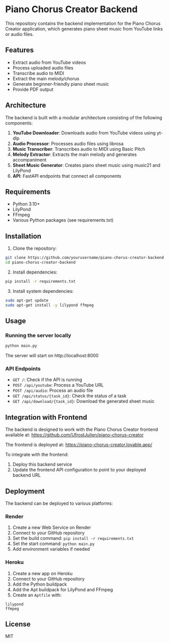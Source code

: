 # Piano Chorus Creator Backend

This repository contains the backend implementation for the Piano Chorus Creator application, which generates piano sheet music from YouTube links or audio files.

## Features

- Extract audio from YouTube videos
- Process uploaded audio files
- Transcribe audio to MIDI
- Extract the main melody/chorus
- Generate beginner-friendly piano sheet music
- Provide PDF output

## Architecture

The backend is built with a modular architecture consisting of the following components:

1. **YouTube Downloader**: Downloads audio from YouTube videos using yt-dlp
2. **Audio Processor**: Processes audio files using librosa
3. **Music Transcriber**: Transcribes audio to MIDI using Basic Pitch
4. **Melody Extractor**: Extracts the main melody and generates accompaniment
5. **Sheet Music Generator**: Creates piano sheet music using music21 and LilyPond
6. **API**: FastAPI endpoints that connect all components

## Requirements

- Python 3.10+
- LilyPond
- FFmpeg
- Various Python packages (see requirements.txt)

## Installation

1. Clone the repository:
```bash
git clone https://github.com/yourusername/piano-chorus-creator-backend.git
cd piano-chorus-creator-backend
```

2. Install dependencies:
```bash
pip install -r requirements.txt
```

3. Install system dependencies:
```bash
sudo apt-get update
sudo apt-get install -y lilypond ffmpeg
```

## Usage

### Running the server locally

```bash
python main.py
```

The server will start on http://localhost:8000

### API Endpoints

- `GET /`: Check if the API is running
- `POST /api/youtube`: Process a YouTube URL
- `POST /api/audio`: Process an audio file
- `GET /api/status/{task_id}`: Check the status of a task
- `GET /api/download/{task_id}`: Download the generated sheet music

## Integration with Frontend

The backend is designed to work with the Piano Chorus Creator frontend available at:
https://github.com/UfrostJulien/piano-chorus-creator

The frontend is deployed at:
https://piano-chorus-creator.lovable.app/

To integrate with the frontend:

1. Deploy this backend service
2. Update the frontend API configuration to point to your deployed backend URL

## Deployment

The backend can be deployed to various platforms:

### Render

1. Create a new Web Service on Render
2. Connect to your GitHub repository
3. Set the build command: `pip install -r requirements.txt`
4. Set the start command: `python main.py`
5. Add environment variables if needed

### Heroku

1. Create a new app on Heroku
2. Connect to your GitHub repository
3. Add the Python buildpack
4. Add the Apt buildpack for LilyPond and FFmpeg
5. Create an `Aptfile` with:
```
lilypond
ffmpeg
```

## License

MIT

